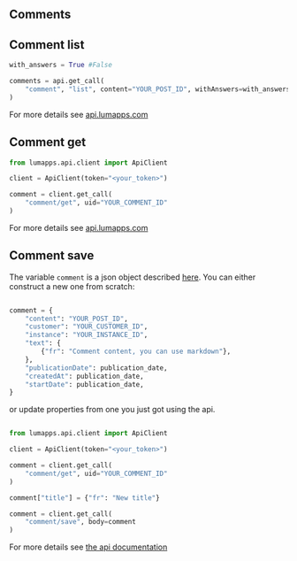 
## Comments

## Comment list


```python
with_answers = True #False

comments = api.get_call(
    "comment", "list", content="YOUR_POST_ID", withAnswers=with_answers
)
```

For more details see [api.lumapps.com](https://apiv1.lumapps.com/#operation/Comment/List)

## Comment get

```python
from lumapps.api.client import ApiClient

client = ApiClient(token="<your_token>")

comment = client.get_call(
    "comment/get", uid="YOUR_COMMENT_ID"
)
```

For more details see [api.lumapps.com](https://apiv1.lumapps.com/#operation/Comment/Get)

## Comment save

The variable `comment` is a json object described [here](https://api.lumapps.com/docs/output/_schemas/comment.html).
You can either construct a new one from scratch:

```python

comment = {
    "content": "YOUR_POST_ID",
    "customer": "YOUR_CUSTOMER_ID",
    "instance": "YOUR_INSTANCE_ID",
    "text": {
        {"fr": "Comment content, you can use markdown"},
    },
    "publicationDate": publication_date,
    "createdAt": publication_date,
    "startDate": publication_date,
}
```

or update properties from one you just got using the api.

```python

from lumapps.api.client import ApiClient

client = ApiClient(token="<your_token>")

comment = client.get_call(
    "comment/get", uid="YOUR_COMMENT_ID"
)

comment["title"] = {"fr": "New title"}

comment = client.get_call(
    "comment/save", body=comment
)
```

For more details see [the api documentation](https://apiv1.lumapps.com)
